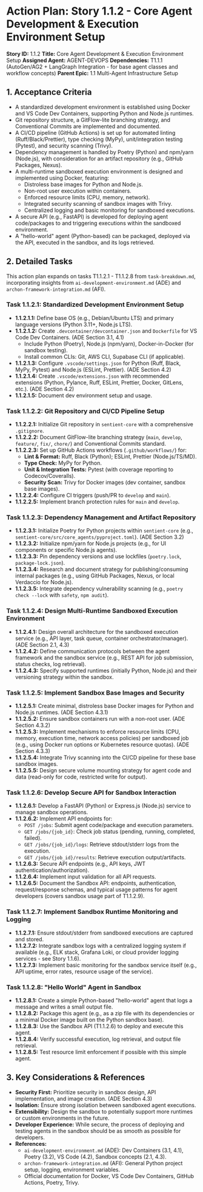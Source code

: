 # Action Plan: Story 1.1.2 - Core Agent Development & Execution Environment Setup

**Story ID:** 1.1.2
**Title:** Core Agent Development & Execution Environment Setup
**Assigned Agent:** AGENT-DEVOPS
**Dependencies:** T1.1.1 (AutoGen/AG2 + LangGraph Integration - for base agent classes and workflow concepts)
**Parent Epic:** 1.1 Multi-Agent Infrastructure Setup

## 1. Acceptance Criteria

- A standardized development environment is established using Docker and VS Code Dev Containers, supporting Python and Node.js runtimes.
- Git repository structure, a GitFlow-lite branching strategy, and Conventional Commits are implemented and documented.
- A CI/CD pipeline (GitHub Actions) is set up for automated linting (Ruff/Black/Prettier), type checking (MyPy), unit/integration testing (Pytest), and security scanning (Trivy).
- Dependency management is handled by Poetry (Python) and npm/yarn (Node.js), with consideration for an artifact repository (e.g., GitHub Packages, Nexus).
- A multi-runtime sandboxed execution environment is designed and implemented using Docker, featuring:
    - Distroless base images for Python and Node.js.
    - Non-root user execution within containers.
    - Enforced resource limits (CPU, memory, network).
    - Integrated security scanning of sandbox images with Trivy.
    - Centralized logging and basic monitoring for sandboxed executions.
- A secure API (e.g., FastAPI) is developed for deploying agent code/packages to and triggering executions within the sandboxed environment.
- A "hello-world" agent (Python-based) can be packaged, deployed via the API, executed in the sandbox, and its logs retrieved.

## 2. Detailed Tasks

This action plan expands on tasks T1.1.2.1 - T1.1.2.8 from `task-breakdown.md`, incorporating insights from `ai-development-environment.md` (ADE) and `archon-framework-integration.md` (AFI).

### Task 1.1.2.1: Standardized Development Environment Setup
   - **1.1.2.1.1:** Define base OS (e.g., Debian/Ubuntu LTS) and primary language versions (Python 3.11+, Node.js LTS).
   - **1.1.2.1.2:** Create `.devcontainer/devcontainer.json` and `Dockerfile` for VS Code Dev Containers. (ADE Section 3.1, 4.1)
      - Include Python (Poetry), Node.js (npm/yarn), Docker-in-Docker (for sandbox testing). 
      - Install common CLIs: Git, AWS CLI, Supabase CLI (if applicable).
   - **1.1.2.1.3:** Configure `.vscode/settings.json` for Python (Ruff, Black, MyPy, Pytest) and Node.js (ESLint, Prettier). (ADE Section 4.2)
   - **1.1.2.1.4:** Create `.vscode/extensions.json` with recommended extensions (Python, Pylance, Ruff, ESLint, Prettier, Docker, GitLens, etc.). (ADE Section 4.2)
   - **1.1.2.1.5:** Document dev environment setup and usage.

### Task 1.1.2.2: Git Repository and CI/CD Pipeline Setup
   - **1.1.2.2.1:** Initialize Git repository in `sentient-core` with a comprehensive `.gitignore`.
   - **1.1.2.2.2:** Document GitFlow-lite branching strategy (`main`, `develop`, `feature/`, `fix/`, `chore/`) and Conventional Commits standard.
   - **1.1.2.2.3:** Set up GitHub Actions workflows (`.github/workflows/`) for:
      - **Lint & Format:** Ruff, Black (Python); ESLint, Prettier (Node.js/TS/MD).
      - **Type Check:** MyPy for Python.
      - **Unit & Integration Tests:** Pytest (with coverage reporting to Codecov/Coveralls).
      - **Security Scan:** Trivy for Docker images (dev container, sandbox base images).
   - **1.1.2.2.4:** Configure CI triggers (push/PR to `develop` and `main`).
   - **1.1.2.2.5:** Implement branch protection rules for `main` and `develop`.

### Task 1.1.2.3: Dependency Management and Artifact Repository
   - **1.1.2.3.1:** Initialize Poetry for Python projects within `sentient-core` (e.g., `sentient-core/src/core_agents/pyproject.toml`). (ADE Section 3.2)
   - **1.1.2.3.2:** Initialize npm/yarn for Node.js projects (e.g., for UI components or specific Node.js agents).
   - **1.1.2.3.3:** Pin dependency versions and use lockfiles (`poetry.lock`, `package-lock.json`).
   - **1.1.2.3.4:** Research and document strategy for publishing/consuming internal packages (e.g., using GitHub Packages, Nexus, or local Verdaccio for Node.js).
   - **1.1.2.3.5:** Integrate dependency vulnerability scanning (e.g., `poetry check --lock` with `safety`, `npm audit`).

### Task 1.1.2.4: Design Multi-Runtime Sandboxed Execution Environment
   - **1.1.2.4.1:** Design overall architecture for the sandboxed execution service (e.g., API layer, task queue, container orchestrator/manager). (ADE Section 2.1, 4.3)
   - **1.1.2.4.2:** Define communication protocols between the agent framework and the sandbox service (e.g., REST API for job submission, status checks, log retrieval).
   - **1.1.2.4.3:** Specify supported runtimes (initially Python, Node.js) and their versioning strategy within the sandbox.

### Task 1.1.2.5: Implement Sandbox Base Images and Security
   - **1.1.2.5.1:** Create minimal, distroless base Docker images for Python and Node.js runtimes. (ADE Section 4.3.1)
   - **1.1.2.5.2:** Ensure sandbox containers run with a non-root user. (ADE Section 4.3.2)
   - **1.1.2.5.3:** Implement mechanisms to enforce resource limits (CPU, memory, execution time, network access policies) per sandboxed job (e.g., using Docker run options or Kubernetes resource quotas). (ADE Section 4.3.3)
   - **1.1.2.5.4:** Integrate Trivy scanning into the CI/CD pipeline for these base sandbox images.
   - **1.1.2.5.5:** Design secure volume mounting strategy for agent code and data (read-only for code, restricted write for output).

### Task 1.1.2.6: Develop Secure API for Sandbox Interaction
   - **1.1.2.6.1:** Develop a FastAPI (Python) or Express.js (Node.js) service to manage sandbox operations.
   - **1.1.2.6.2:** Implement API endpoints for:
      - `POST /jobs`: Submit agent code/package and execution parameters.
      - `GET /jobs/{job_id}`: Check job status (pending, running, completed, failed).
      - `GET /jobs/{job_id}/logs`: Retrieve stdout/stderr logs from the execution.
      - `GET /jobs/{job_id}/results`: Retrieve execution output/artifacts.
   - **1.1.2.6.3:** Secure API endpoints (e.g., API keys, JWT authentication/authorization).
   - **1.1.2.6.4:** Implement input validation for all API requests.
   - **1.1.2.6.5:** Document the Sandbox API: endpoints, authentication, request/response schemas, and typical usage patterns for agent developers (covers sandbox usage part of T1.1.2.9).

### Task 1.1.2.7: Implement Sandbox Runtime Monitoring and Logging
   - **1.1.2.7.1:** Ensure stdout/stderr from sandboxed executions are captured and stored.
   - **1.1.2.7.2:** Integrate sandbox logs with a centralized logging system if available (e.g., ELK stack, Grafana Loki, or cloud provider logging services - see Story 1.1.6).
   - **1.1.2.7.3:** Implement basic monitoring for the sandbox service itself (e.g., API uptime, error rates, resource usage of the service).

### Task 1.1.2.8: "Hello World" Agent in Sandbox
   - **1.1.2.8.1:** Create a simple Python-based "hello-world" agent that logs a message and writes a small output file.
   - **1.1.2.8.2:** Package this agent (e.g., as a zip file with its dependencies or a minimal Docker image built on the Python sandbox base).
   - **1.1.2.8.3:** Use the Sandbox API (T1.1.2.6) to deploy and execute this agent.
   - **1.1.2.8.4:** Verify successful execution, log retrieval, and output file retrieval.
   - **1.1.2.8.5:** Test resource limit enforcement if possible with this simple agent.

## 3. Key Considerations & References

- **Security First:** Prioritize security in sandbox design, API implementation, and image creation. (ADE Section 4.3)
- **Isolation:** Ensure strong isolation between sandboxed agent executions.
- **Extensibility:** Design the sandbox to potentially support more runtimes or custom environments in the future.
- **Developer Experience:** While secure, the process of deploying and testing agents in the sandbox should be as smooth as possible for developers.
- **References:**
    - `ai-development-environment.md` (ADE): Dev Containers (3.1, 4.1), Poetry (3.2), VS Code (4.2), Sandbox concepts (2.1, 4.3).
    - `archon-framework-integration.md` (AFI): General Python project setup, logging, environment variables.
    - Official documentation for Docker, VS Code Dev Containers, GitHub Actions, Poetry, Trivy.
